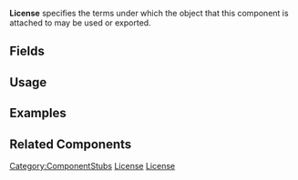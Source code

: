 <languages></languages> <translate>

**License** specifies the terms under which the object that this
component is attached to may be used or exported.

## Fields

## Usage

## Examples

## Related Components

</translate>

[Category:ComponentStubs](Category:ComponentStubs "wikilink")
[License](Category:Components{{#translation:}} "wikilink")
[License](Category:Components:Metadata{{#translation:}} "wikilink")